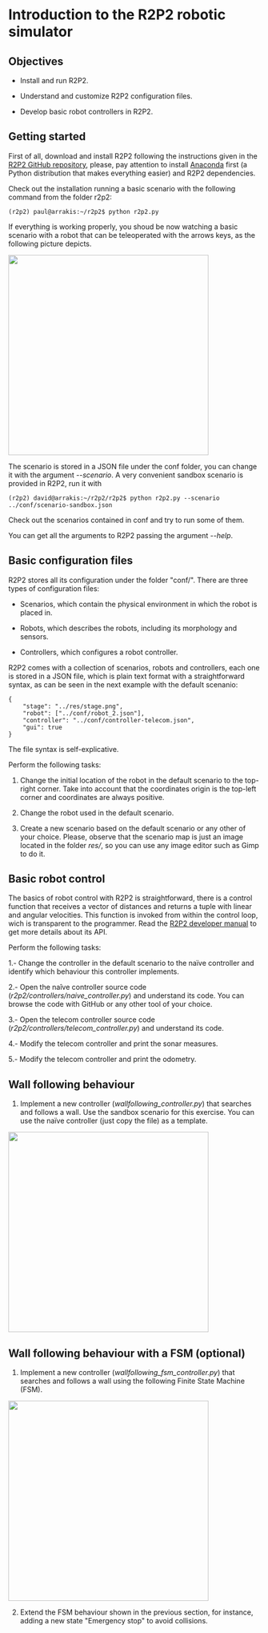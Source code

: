 # Introduction to the R2P2 robotic simulator

## Objectives

* Install and run R2P2.

* Understand and customize R2P2 configuration files.

* Develop basic robot controllers in R2P2.

## Getting started

First of all, download and install R2P2 following the instructions given in the [R2P2 GitHub repository](https://github.com/ISG-UAH/r2p2), please, pay attention to install [Anaconda](https://www.anaconda.com/distribution/) first (a Python distribution that makes everything easier) and R2P2 dependencies. 

Check out the installation running a basic scenario with the following command from the folder r2p2:

```
(r2p2) paul@arrakis:~/r2p2$ python r2p2.py
```

If everything is working properly, you shoud be now watching a basic scenario with a robot that can be teleoperated with the arrows keys, as the following picture depicts.

<img align="center" src="r2p2-stage.png" width="400">

The scenario is stored in a JSON file under the conf folder, you can change it with the argument *--scenario*. A very convenient sandbox scenario is provided in R2P2, run it with

```
(r2p2) david@arrakis:~/r2p2/r2p2$ python r2p2.py --scenario ../conf/scenario-sandbox.json
```
Check out the scenarios contained in conf and try to run some of them.

You can get all the arguments to R2P2 passing the argument *--help*.

## Basic configuration files

R2P2 stores all its configuration under the folder "conf/". There are three types of configuration files:

- Scenarios, which contain the physical environment in which the robot is placed in.

- Robots, which describes the robots, including its morphology and sensors.

- Controllers, which configures a robot controller.

R2P2 comes with a collection of scenarios, robots and controllers, each one is stored in a JSON file, which is plain text format with a straightforward syntax, as can be seen in the next example with the default scenanio:

```
{
	"stage": "../res/stage.png",
	"robot": ["../conf/robot_2.json"],
	"controller": "../conf/controller-telecom.json",
	"gui": true
}

```

The file syntax is self-explicative.

Perform the following tasks:

1. Change the initial location of the robot in the default scenario to the top-right corner. Take into account that the coordinates origin is the top-left corner and coordinates are always positive.

2. Change the robot used in the default scenario.

3. Create a new scenario based on the default scenario or any other of your choice. Please, observe that the scenario map is just an image located in the folder *res/*, so you can use any image editor such as Gimp to do it.

## Basic robot control

The basics of robot control with R2P2 is straightforward, there is a control function that receives a vector of distances and returns a tuple with linear and angular velocities. This function is invoked from within the control loop, wich is transparent to the programmer. Read the [R2P2 developer manual](https://github.com/ISG-UAH/r2p2/wiki/R2p2-documentation) to get more details about its API.

Perform the following tasks:

1.- Change the controller in the default scenario to the naïve controller and identify which behaviour this controller implements.

2.- Open the naîve controller source code (*r2p2/controllers/naive_controller.py*) and understand its code. You can browse the code with GitHub or any other tool of your choice.

3.- Open the telecom controller source code (*r2p2/controllers/telecom_controller.py*) and understand its code.

4.- Modify the telecom controller and print the sonar measures.

5.- Modify the telecom controller and print the odometry.

## Wall following behaviour

1. Implement a new controller (*wallfollowing_controller.py*) that searches and follows a wall. Use the sandbox scenario for this exercise. You can use the naïve controller (just copy the file) as a template.

<img align="center" src="sandbox.png" width="400">

## Wall following behaviour  with a FSM (optional)

1. Implement a new controller (*wallfollowing_fsm_controller.py*) that searches and follows a wall using the following Finite State Machine (FSM).

<img align="center" src="fsm.svg" width="400">

2. Extend the FSM behaviour shown in the previous section, for instance, adding a new state "Emergency stop" to avoid collisions. 
